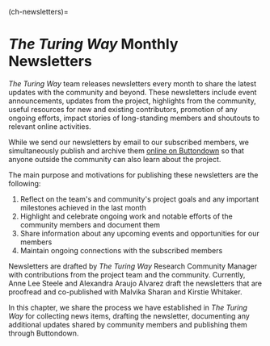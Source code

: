 (ch-newsletters)=
# _The Turing Way_ Monthly Newsletters

_The Turing Way_ team releases newsletters every month to share the latest updates with the community and beyond.
These newsletters include event announcements, updates from the project, highlights from the community, useful resources for new and existing contributors, promotion of any ongoing efforts, impact stories of long-standing members and shoutouts to relevant online activities.

While we send our newsletters by email to our subscribed members, we simultaneously publish and archive them [online on Buttondown](https://buttondown.email/turingway/archive/) so that anyone outside the community can also learn about the project.

The main purpose and motivations for publishing these newsletters are the following:
1. Reflect on the team's and community's project goals and any important milestones achieved in the last month
2. Highlight and celebrate ongoing work and notable efforts of the community members and document them
3. Share information about any upcoming events and opportunities for our members
4. Maintain ongoing connections with the subscribed members

Newsletters are drafted by *The Turing Way* Research Community Manager with contributions from the project team and the community.
Currently, Anne Lee Steele and Alexandra Araujo Alvarez draft the newsletters that are proofread and co-published with Malvika Sharan and Kirstie Whitaker.

In this chapter, we share the process we have established in _The Turing Way_ for collecting news items, drafting the newsletter, documenting any additional updates shared by community members and publishing them through Buttondown.
